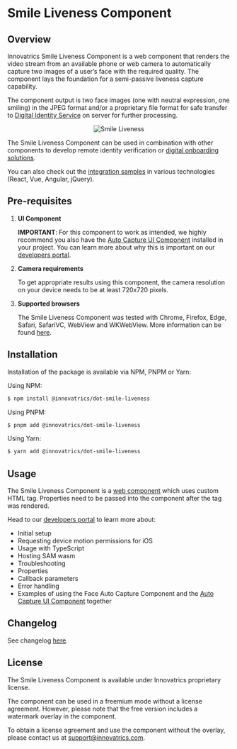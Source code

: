 # Smile Liveness Component

## Overview

Innovatrics Smile Liveness Component is a web component that renders the video stream from an available phone or web camera to automatically capture two images of a user’s face with the required quality. The component lays the foundation for a semi-passive liveness capture capability.

The component output is two face images (one with neutral expression, one smiling) in the JPEG format and/or a proprietary file format for safe transfer to [Digital Identity Service](https://developers.innovatrics.com/digital-onboarding/technical/api-reference/) on server for further processing.

<p align="center">
    <img alt="Smile Liveness" src="https://www.innovatrics.com/wp-content/uploads/2024/03/Smile-liveness-preview-400px.gif">
</p>

The Smile Liveness Component can be used in combination with other components to develop remote identity verification or [digital onboarding solutions](https://www.innovatrics.com/digital-onboarding-toolkit/).

You can also check out the [integration samples](https://github.com/innovatrics/dot-web-samples) in various technologies (React, Vue, Angular, jQuery).

## Pre-requisites

1. **UI Component**

   **IMPORTANT**: For this component to work as intended, we highly recommend you also have the [Auto Capture UI Component](https://www.npmjs.com/package/@innovatrics/dot-auto-capture-ui) installed in your project. You can learn more about why this is important on our [developers portal](https://developers.innovatrics.com/digital-onboarding/technical/remote/dot-web-smile-liveness/latest/documentation/).

2. **Camera requirements**

   To get appropriate results using this component, the camera resolution on your device needs to be at least 720x720 pixels.

3. **Supported browsers**

   The Smile Liveness Component was tested with Chrome, Firefox, Edge, Safari, SafariVC, WebView and WKWebView. More information can be found [here](https://developers.innovatrics.com/digital-onboarding/technical/remote/dot-web-smile-liveness/latest/documentation/#_supported_browsers).

## Installation

Installation of the package is available via NPM, PNPM or Yarn:

Using NPM:

```bash
$ npm install @innovatrics/dot-smile-liveness
```

Using PNPM:

```bash
$ pnpm add @innovatrics/dot-smile-liveness
```

Using Yarn:

```bash
$ yarn add @innovatrics/dot-smile-liveness
```

## Usage

The Smile Liveness Component is a [web component](https://developer.mozilla.org/en-US/docs/Web/Web_Components/Using_custom_elements) which uses custom HTML tag. Properties need to be passed into the component after the tag was rendered.

Head to our [developers portal](https://developers.innovatrics.com/digital-onboarding/technical/remote/dot-web-smile-liveness/latest/documentation/#_usage) to learn more about:

- Initial setup
- Requesting device motion permissions for iOS
- Usage with TypeScript
- Hosting SAM wasm
- Troubleshooting
- Properties
- Callback parameters
- Error handling
- Examples of using the Face Auto Capture Component and the [Auto Capture UI Component](https://www.npmjs.com/package/@innovatrics/dot-auto-capture-ui) together

## Changelog

See changelog [here](https://developers.innovatrics.com/digital-onboarding/technical/remote/dot-web-smile-liveness/latest/documentation/#_changelog).

## License

The Smile Liveness Component is available under Innovatrics proprietary license.

The component can be used in a freemium mode without a license agreement. However, please note that the free version includes a watermark overlay in the component.

To obtain a license agreement and use the component without the overlay, please contact us at support@innovatrics.com.
